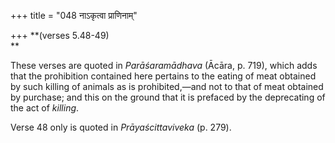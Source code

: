 +++
title = "048 नाऽकृत्वा प्राणिनाम्"

+++
**(verses 5.48-49)  
**

These verses are quoted in *Parāśaramādhava* (Ācāra, p. 719), which adds
that the prohibition contained here pertains to the eating of meat
obtained by such killing of animals as is prohibited,—and not to that of
meat obtained by purchase; and this on the ground that it is prefaced by
the deprecating of the act of *killing*.

Verse 48 only is quoted in *Prāyaścittaviveka* (p. 279).
